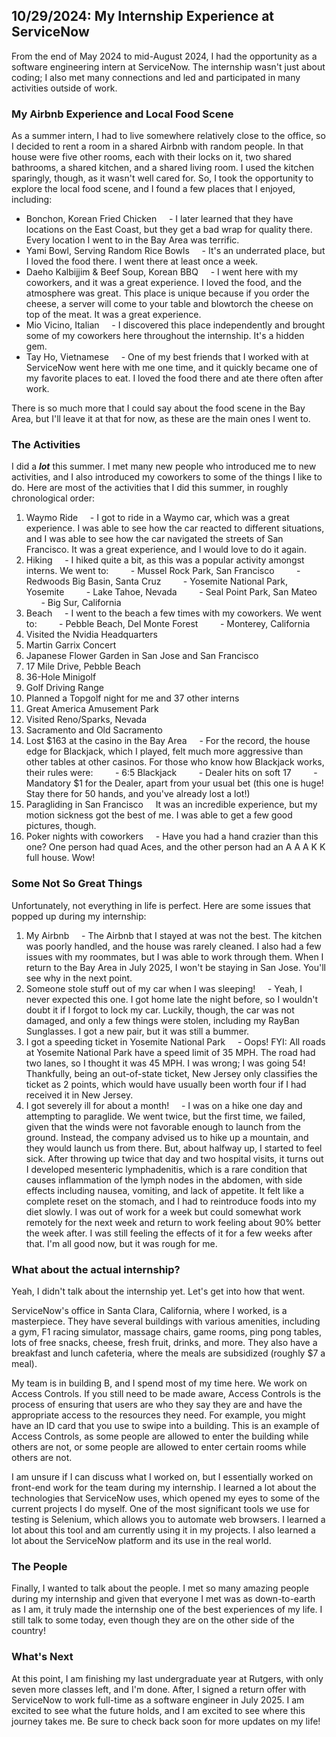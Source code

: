 ## 10/29/2024: My Internship Experience at ServiceNow

From the end of May 2024 to mid-August 2024, I had the opportunity as a software engineering intern at ServiceNow. The internship wasn't just about coding; I also met many connections and led and participated in many activities outside of work.

### My Airbnb Experience and Local Food Scene

As a summer intern, I had to live somewhere relatively close to the office, so I decided to rent a room in a shared Airbnb with random people. In that house were five other rooms, each with their locks on it, two shared bathrooms, a shared kitchen, and a shared living room. I used the kitchen sparingly, though, as it wasn't well cared for. So, I took the opportunity to explore the local food scene, and I found a few places that I enjoyed, including:

- Bonchon, Korean Fried Chicken 
    - I later learned that they have locations on the East Coast, but they get a bad wrap for quality there. Every location I went to in the Bay Area was terrific.
- Yami Bowl, Serving Random Rice Bowls
    - It's an underrated place, but I loved the food there. I went there at least once a week.
- Daeho Kalbijjim & Beef Soup, Korean BBQ
    - I went here with my coworkers, and it was a great experience. I loved the food, and the atmosphere was great. This place is unique because if you order the cheese, a server will come to your table and blowtorch the cheese on top of the meat. It was a great experience.
- Mio Vicino, Italian
    - I discovered this place independently and brought some of my coworkers here throughout the internship. It's a hidden gem.
- Tay Ho, Vietnamese
    - One of my best friends that I worked with at ServiceNow went here with me one time, and it quickly became one of my favorite places to eat. I loved the food there and ate there often after work.

There is so much more that I could say about the food scene in the Bay Area, but I'll leave it at that for now, as these are the main ones I went to.

### The Activities
I did a ***lot*** this summer. I met many new people who introduced me to new activities, and I also introduced my coworkers to some of the things I like to do. Here are most of the activities that I did this summer, in roughly chronological order:

1. Waymo Ride
    - I got to ride in a Waymo car, which was a great experience. I was able to see how the car reacted to different situations, and I was able to see how the car navigated the streets of San Francisco. It was a great experience, and I would love to do it again.
2. Hiking
    - I hiked quite a bit, as this was a popular activity amongst interns. We went to:
        - Mussel Rock Park, San Francisco
        - Redwoods Big Basin, Santa Cruz
        - Yosemite National Park, Yosemite
        - Lake Tahoe, Nevada
        - Seal Point Park, San Mateo
        - Big Sur, California
3. Beach
    - I went to the beach a few times with my coworkers. We went to:
        - Pebble Beach, Del Monte Forest
        - Monterey, California
4. Visited the Nvidia Headquarters
5. Martin Garrix Concert
6. Japanese Flower Garden in San Jose and San Francisco
7. 17 Mile Drive, Pebble Beach
8. 36-Hole Minigolf
9. Golf Driving Range
10. Planned a Topgolf night for me and 37 other interns
11. Great America Amusement Park
12. Visited Reno/Sparks, Nevada
13. Sacramento and Old Sacramento
14. Lost $163 at the casino in the Bay Area
    - For the record, the house edge for Blackjack, which I played, felt much more aggressive than other tables at other casinos. For those who know how Blackjack works, their rules were:
        - 6:5 Blackjack
        - Dealer hits on soft 17
        - Mandatory $1 for the Dealer, apart from your usual bet (this one is huge! Stay there for 50 hands, and you've already lost a lot!)
15. Paragliding in San Francisco
    It was an incredible experience, but my motion sickness got the best of me. I was able to get a few good pictures, though.
16. Poker nights with coworkers
    - Have you had a hand crazier than this one? One person had quad Aces, and the other person had an A A A K K full house. Wow! 


### Some Not So Great Things
Unfortunately, not everything in life is perfect. Here are some issues that popped up during my internship:

1. My Airbnb
    - The Airbnb that I stayed at was not the best. The kitchen was poorly handled, and the house was rarely cleaned. I also had a few issues with my roommates, but I was able to work through them. When I return to the Bay Area in July 2025, I won't be staying in San Jose. You'll see why in the next point.
2. Someone stole stuff out of my car when I was sleeping!
    - Yeah, I never expected this one. I got home late the night before, so I wouldn't doubt it if I forgot to lock my car. Luckily, though, the car was not damaged, and only a few things were stolen, including my RayBan Sunglasses. I got a new pair, but it was still a bummer.
3. I got a speeding ticket in Yosemite National Park
    - Oops! FYI: All roads at Yosemite National Park have a speed limit of 35 MPH. The road had two lanes, so I thought it was 45 MPH. I was wrong; I was going 54! Thankfully, being an out-of-state ticket, New Jersey only classifies the ticket as 2 points, which would have usually been worth four if I had received it in New Jersey.
4. I got severely ill for about a month!
    - I was on a hike one day and attempting to paraglide. We went twice, but the first time, we failed, given that the winds were not favorable enough to launch from the ground. Instead, the company advised us to hike up a mountain, and they would launch us from there. But, about halfway up, I started to feel sick. After throwing up twice that day and two hospital visits, it turns out I developed mesenteric lymphadenitis, which is a rare condition that causes inflammation of the lymph nodes in the abdomen, with side effects including nausea, vomiting, and lack of appetite. It felt like a complete reset on the stomach, and I had to reintroduce foods into my diet slowly. I was out of work for a week but could somewhat work remotely for the next week and return to work feeling about 90% better the week after. I was still feeling the effects of it for a few weeks after that. I'm all good now, but it was rough for me.

### What about the actual internship?
Yeah, I didn't talk about the internship yet. Let's get into how that went.

ServiceNow's office in Santa Clara, California, where I worked, is a masterpiece. They have several buildings with various amenities, including a gym, F1 racing simulator, massage chairs, game rooms, ping pong tables, lots of free snacks, cheese, fresh fruit, drinks, and more. They also have a breakfast and lunch cafeteria, where the meals are subsidized (roughly $7 a meal).

My team is in building B, and I spend most of my time here. We work on Access Controls. If you still need to be made aware, Access Controls is the process of ensuring that users are who they say they are and have the appropriate access to the resources they need. For example, you might have an ID card that you use to swipe into a building. This is an example of Access Controls, as some people are allowed to enter the building while others are not, or some people are allowed to enter certain rooms while others are not.

I am unsure if I can discuss what I worked on, but I essentially worked on front-end work for the team during my internship. I learned a lot about the technologies that ServiceNow uses, which opened my eyes to some of the current projects I do myself. One of the most significant tools we use for testing is Selenium, which allows you to automate web browsers. I learned a lot about this tool and am currently using it in my projects. I also learned a lot about the ServiceNow platform and its use in the real world.

### The People
Finally, I wanted to talk about the people. I met so many amazing people during my internship and given that everyone I met was as down-to-earth as I am, it truly made the internship one of the best experiences of my life. I still talk to some today, even though they are on the other side of the country!

### What's Next
At this point, I am finishing my last undergraduate year at Rutgers, with only seven more classes left, and I'm done. After, I signed a return offer with ServiceNow to work full-time as a software engineer in July 2025. I am excited to see what the future holds, and I am excited to see where this journey takes me. Be sure to check back soon for more updates on my life!
